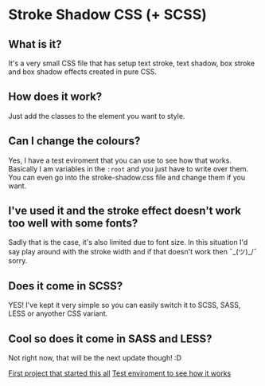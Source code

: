 # Stroke Shadow CSS (+ SCSS)

## What is it?
It's a very small CSS file that has setup text stroke, text shadow, box stroke and box shadow effects created in pure CSS. 

## How does it work?
Just add the classes to the element you want to style.

## Can I change the colours?
Yes, I have a test eviroment that you can use to see how that works. Basically I am variables in the `:root` and you just have to write over them. You can even go into the stroke-shadow.css file and change them if you want.

## I've used it and the stroke effect doesn't work too well with some fonts?
Sadly that is the case, it's also limited due to font size. In this situation I'd say play around with the stroke width and if that doesn't work then ¯\_(ツ)_/¯ sorry.

## Does it come in SCSS?
YES! I've kept it very simple so you can easily switch it to SCSS, SASS, LESS or anyother CSS variant.

## Cool so does it come in SASS and LESS?
Not right now, that will be the next update though! :D

[First project that started this all](https://codepen.io/strafeOK/pen/YjQKeZ)
[Test enviroment to see how it works](https://codepen.io/strafeOK/pen/zJvZzg)
